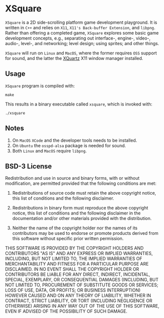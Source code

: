 # XSquare

`XSquare` is a 2D side-scrolling platform game development playground. It is written in `C++` and relies on `X11`, `X11's Back-buffer Extension`, and `libpng`. Rather than offering a completed game, `XSquare` explores some basic game development concepts, e.g., separating out interface-, engine-, video-, audio-, level-, and networking; level design; using sprites; and other things.

`XSquare` will run on `Linux` and `MacOS`, where the former requires `OSS` support for sound, and the latter the [XQuartz](https://www.xquartz.org) X11 window manager installed.

## Usage

`XSquare` program is compiled with:

```shell
make
```

This results in a binary executable called `xsquare`, which is invoked with:

```shell
./xsquare
```

## Notes

1. On `MacOS` `XCode` and the developer tools needs to be installed.
2. On `Ubuntu` the `osspd-alsa` package is needed for sound.
3. Both `Linux` and `MacOS` require `libpng`.

## BSD-3 License

Redistribution and use in source and binary forms, with or without modification, are permitted provided that the following conditions are met:

1. Redistributions of source code must retain the above copyright notice, this list of conditions and the following disclaimer.

2. Redistributions in binary form must reproduce the above copyright notice, this list of conditions and the following disclaimer in the documentation and/or other materials provided with the distribution.

3. Neither the name of the copyright holder nor the names of its contributors may be used to endorse or promote products derived from this software without specific prior written permission.

THIS SOFTWARE IS PROVIDED BY THE COPYRIGHT HOLDERS AND CONTRIBUTORS "AS IS" AND ANY EXPRESS OR IMPLIED WARRANTIES, INCLUDING, BUT NOT LIMITED TO, THE IMPLIED WARRANTIES OF MERCHANTABILITY AND FITNESS FOR A PARTICULAR PURPOSE ARE DISCLAIMED. IN NO EVENT SHALL THE COPYRIGHT HOLDER OR CONTRIBUTORS BE LIABLE FOR ANY DIRECT, INDIRECT, INCIDENTAL, SPECIAL, EXEMPLARY, OR CONSEQUENTIAL DAMAGES (INCLUDING, BUT NOT LIMITED TO, PROCUREMENT OF SUBSTITUTE GOODS OR SERVICES; LOSS OF USE, DATA, OR PROFITS; OR BUSINESS INTERRUPTION) HOWEVER CAUSED AND ON ANY THEORY OF LIABILITY, WHETHER IN CONTRACT, STRICT LIABILITY, OR TORT (INCLUDING NEGLIGENCE OR OTHERWISE) ARISING IN ANY WAY OUT OF THE USE OF THIS SOFTWARE, EVEN IF ADVISED OF THE POSSIBILITY OF SUCH DAMAGE.
